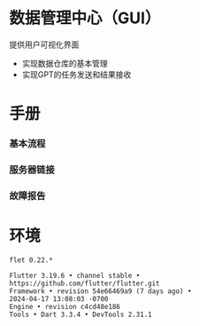 # 数据管理中心（GUI）

提供用户可视化界面

* 实现数据仓库的基本管理
* 实现GPT的任务发送和结果接收


# 手册

### 基本流程

### 服务器链接

### 故障报告

# 环境

`flet 0.22.*`

```
Flutter 3.19.6 • channel stable •
https://github.com/flutter/flutter.git
Framework • revision 54e66469a9 (7 days ago) •
2024-04-17 13:08:03 -0700
Engine • revision c4cd48e186
Tools • Dart 3.3.4 • DevTools 2.31.1
```
